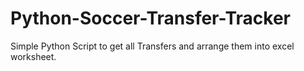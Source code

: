# Python-Soccer-Transfer-Tracker
Simple Python Script to get all Transfers and arrange them into excel worksheet.
